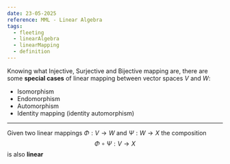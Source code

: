 ```yaml
---
date: 23-05-2025
reference: MML - Linear Algebra
tags:
  - fleeting
  - linearAlgebra
  - linearMapping
  - definition
---
```

Knowing what Injective, Surjective and Bijective mapping are, there are some **special cases** of linear mapping between vector spaces $V$ and $W$:
- Isomorphism
- Endomorphism
- Automorphism
- Identity mapping (identity automorphism)

---
Given two linear mappings $\Phi: V\to W$ and $\Psi: W\to X$ the composition $$\Phi \circ \Psi : V \to X$$ is also **linear**
